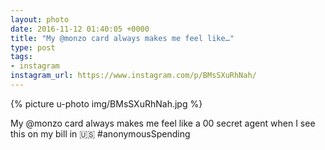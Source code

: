 ```yaml
---
layout: photo
date: 2016-11-12 01:40:05 +0000
title: "My @monzo card always makes me feel like…"
type: post
tags:
- instagram
instagram_url: https://www.instagram.com/p/BMsSXuRhNah/
---
```


{% picture u-photo img/BMsSXuRhNah.jpg %}

My @monzo card always makes me feel like a 00 secret agent when I see this on my bill in 🇺🇸 #anonymousSpending
